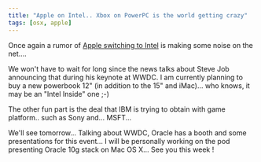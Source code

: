 ```yaml
---
title: "Apple on Intel.. Xbox on PowerPC is the world getting crazy"
tags: [osx, apple]
---
```

Once again a rumor of [ Apple switching to Intel](http://www.forbes.com/feeds/ap/2005/06/05/ap2077202.html) is making some noise on the net....

We won't have to wait for long since the news talks about Steve Job announcing that during his keynote at WWDC. I am currently planning to buy a new powerbook 12" (in addition to the 15" and iMac)... who knows, it may be an "Intel Inside" one ;-)

The other fun part is the deal that IBM is trying to obtain with game platform.. such as Sony and... MSFT...

We'll see tomorrow... Talking about WWDC, Oracle has a booth and some presentations for this event... I will be personally working on the pod presenting Oracle 10g stack on Mac OS X... See you this week !
